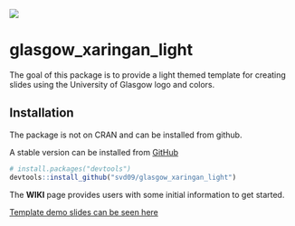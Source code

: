 
<!-- README.md is generated from README.Rmd. Please edit that file -->

[![](https://img.shields.io/badge/lifecycle-stable%20release-blue.svg)](https://lifecycle.r-lib.org/articles/stages.html#stable%20release)

# glasgow\_xaringan\_light

The goal of this package is to provide a light themed template for
creating slides using the University of Glasgow logo and colors.

## Installation

The package is not on CRAN and can be installed from github.

A stable version can be installed from [GitHub](https://github.com/)

``` r
# install.packages("devtools")
devtools::install_github("svd09/glasgow_xaringan_light")
```

The **WIKI** page provides users with some initial information to get
started.

[Template demo slides can be seen
here](https://svd09.github.io/lighttheme_demo/)
